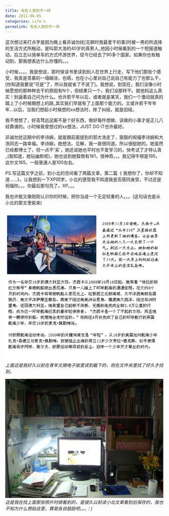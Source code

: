 ```yaml
---
title: 有些人真的不一样
date: 2011-06-05
categories: Life's
permalink: 有些人真的不一样
---
```


这次想过来打点字是因为晚上看非诚勿扰[无聊时我最爱干的事]时被一男的所选择的生活方式所触动，是叫郭大浩的40岁的真男人_他因小时候看到的一个短报道触动，后立志以骑单车的方式环游世界，现今已经去了90多个国家。如果你也有触动到，那我想表达什么你懂的。。。

小时候，。。。我是想说，那时侯读书里读到别人在世界上行走，写下他们那些个感受，我真是羡慕的一塌糊涂，也萌，也在小心里对自己说自己有能力了也那么干，[你知道我要说“可是”了，所以我就省了不说了]。我想说，到现在，我们没像小时候愿想的那种种去干的原因有N个，但结果只一个，我们没那样干。就他妈这么真实！别逼着自己问为什么。也许若干年以后，或者就是某天，我们一个激动就真的踏上了小时候期想上的路_其实我们早就有了上面那个能力的。又或许若干年年年...以后，当我们想起小时候想的xx想法时，除了纠结，就是旧结。

我不想想了，好高骛远这厮不是个好东西，做好每件想做、该做的小事才是正儿八经靠谱的。小时候我曾想过的xx想法，JUST DO IT也许最好。

非诚勿扰这期中的李诗娴，就是跟前面提到的郭大浩走了，狠狠的祝福李诗娴和大浩同志一路幸福。李诗娴，她想法、见解，我一直很同道。所以很挺她的。她虽然已经都博士了，但一点不'呆'，她还说她也平时也不爱学习的，快考试了才特认真_(我知道，她玩幽默呢)，她也说到她智商有161，很神奇。。。我记得牛顿是195，达尔文165，一般普通人是100左右。

PS.写这篇文字之前，到小北的空间看了两篇文章，第二篇《 我想你了，你却不知道……》，让我想到一下XP同学，小北的感受我不知道我是否感同身受，不过还是祝福你。。。你最后那句亮了。XP。。。

我也许能又像刚刚认识你的时候，把你当成一个无足轻重的人。。。(这句话也是从小北的那文里偷来)

![](/image/图/那些航海环行的少年01.jpg)
*上面这是我好久以前在青年文摘电子版里读到截下的，刚在文件夹里找了好久才找到。*

![](/image/图/有些人真的不一样01.jpg)
*这是我在找上面那张照片时顺看到的，是很久以前读小北文章看到后保存的，我也不知为什么想贴这里，算是各自鼓励吧。。。：)*
